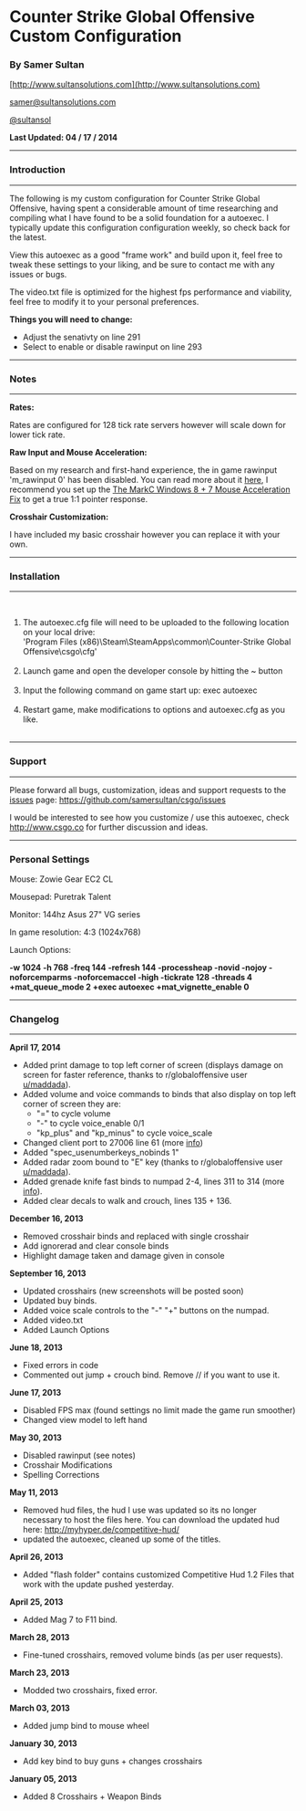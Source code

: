 # Counter Strike Global Offensive Custom Configuration #

### By Samer Sultan ###
[http://www.sultansolutions.com](http://www.sultansolutions.com)

[samer@sultansolutions.com](mailto:samer@sultansolutions.com)

[@sultansol](https://twitter.com/sultansol)




**Last Updated: 04 / 17 / 2014**

---

### Introduction ###

---

The following is my custom configuration for Counter Strike Global Offensive, having spent a considerable amount of time researching and compiling what I have found to be a solid foundation for a autoexec.  I typically update this configuration configuration weekly, so check back for the latest. 



View this autoexec as a good "frame work" and build upon it, feel free to tweak these settings to your liking, and be sure to contact me with any issues or bugs. 

The video.txt file is optimized for the highest fps performance and viability, feel free to modify it to your personal preferences. 

**Things you will need to change:**

* Adjust the senativty on line 291
* Select to enable or disable rawinput on line 293 



---

### Notes ###

---

**Rates:**

Rates are configured for 128 tick rate servers however will scale down for lower tick rate. 
<br />

**Raw Input and Mouse Acceleration:**

Based on my research and first-hand experience, the in game rawinput 'm_rawinput 0' has been disabled. You can read more about it [here](http://www.reddit.com/r/GlobalOffensive/comments/1f8km4/csgo_raw_input_faulty/), I recommend you set up the [The MarkC Windows 8 + 7 Mouse Acceleration Fix](http://donewmouseaccel.blogspot.com/2010/03/markc-windows-7-mouse-acceleration-fix.html) to get a true 1:1 pointer response. 

**Crosshair Customization:**

I have included my basic crosshair however you can replace it with your own. 



---

### Installation ###

---


<br />

<ol>
<li>The autoexec.cfg file will need to be uploaded to the following location on your local drive: 
<br />
'Program Files (x86)\Steam\SteamApps\common\Counter-Strike Global Offensive\csgo\cfg'
</li>

<br />
<li>Launch game and open the developer console by hitting the ~ button </li>
<br />
<li>Input the following command on game start up: exec autoexec </li>
<br />
<li>Restart game, make modifications to options and autoexec.cfg as you like. </li>
<br />
</ol>



---

### Support ###

---

Please forward all bugs, customization, ideas and support requests to the [issues](https://github.com/samersultan/csgo/issues) page: https://github.com/samersultan/csgo/issues

I would be interested to see how you customize / use this autoexec, check http://www.csgo.co for further discussion  and ideas. 


---

### Personal Settings ###

Mouse: Zowie Gear EC2 CL

Mousepad: Puretrak Talent

Monitor: 144hz Asus 27" VG series

In game resolution: 4:3 (1024x768)

Launch Options: 

**-w 1024 -h 768 -freq 144 -refresh 144 -processheap -novid -nojoy -noforcemparms -noforcemaccel -high -tickrate 128 -threads 4 +mat_queue_mode 2 +exec autoexec +mat_vignette_enable 0**


---

### Changelog ###

---

**April 17, 2014**

* Added print damage to top left corner of screen (displays damage on screen for faster reference, thanks to r/globaloffensive user [u/maddada](https://ssl.reddit.com/user/maddada/)).
* Added volume and voice commands to binds that also display on top left corner of screen they are: 
  * "=" to cycle volume 
  * "-" to cycle voice_enable 0/1
  * "kp_plus" and "kp_minus" to cycle voice_scale
* Changed client port to 27006 line 61 (more [info](http://www.reddit.com/r/GlobalOffensive/comments/22x6z7/i_found_a_miracle_fix_for_my_server_browser/)) 
* Added "spec_usenumberkeys_nobinds 1" 
* Added radar zoom bound to "E" key (thanks to r/globaloffensive user [u/maddada](https://ssl.reddit.com/user/maddada/)).
* Added grenade knife fast binds to numpad 2-4, lines 311 to 314 (more [info](http://www.reddit.com/r/GlobalOffensive/comments/1ruxn8/how_to_throw_fast_nades_in_cs_go/cdrca06)).
* Added clear decals to walk and crouch, lines 135 + 136.

  

**December 16, 2013**

* Removed crosshair binds and replaced with single crosshair 
* Add ignorerad and clear console binds
* Highlight damage taken and damage given in console 


**September 16, 2013**

* Updated crosshairs (new screenshots will be posted soon)
* Updated buy binds.
* Added voice scale controls to the "-" "+" buttons on the numpad. 
* Added video.txt
* Added Launch Options


**June 18, 2013**

* Fixed errors in code
* Commented out jump + crouch bind. Remove // if you want to use it. 

**June 17, 2013**

* Disabled FPS max (found settings no limit made the game run smoother)
* Changed view model to left hand


**May 30, 2013**

* Disabled rawinput (see notes)
* Crosshair Modifications 
* Spelling Corrections 



**May 11, 2013**

* Removed hud files, the hud I use was updated so its no longer necessary to host the files here. You can download the updated hud here: http://myhyper.de/competitive-hud/
* updated the autoexec, cleaned up some of the titles. 



**April 26, 2013**

* Added "flash folder" contains customized Competitive Hud 1.2 Files that work with the update pushed yesterday. 


**April 25, 2013**

* Added Mag 7 to F11 bind. 

**March 28, 2013**

* Fine-tuned crosshairs, removed volume binds (as per user requests). 

**March 23, 2013**

* Modded two crosshairs, fixed error. 

**March 03, 2013**

* Added jump bind to mouse wheel

**January 30, 2013**

* Add key bind to buy guns + changes crosshairs 

**January 05, 2013**

* Added 8 Crosshairs + Weapon Binds
